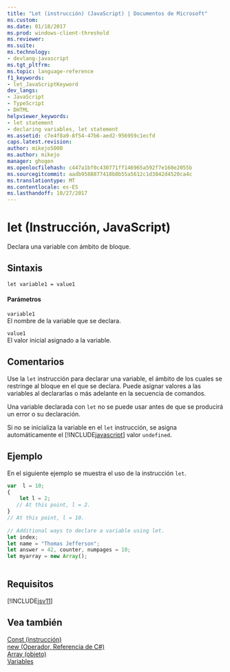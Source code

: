 ```yaml
---
title: "Let (instrucción) (JavaScript) | Documentos de Microsoft"
ms.custom: 
ms.date: 01/18/2017
ms.prod: windows-client-threshold
ms.reviewer: 
ms.suite: 
ms.technology:
- devlang-javascript
ms.tgt_pltfrm: 
ms.topic: language-reference
f1_keywords:
- let_JavaScriptKeyword
dev_langs:
- JavaScript
- TypeScript
- DHTML
helpviewer_keywords:
- let statement
- declaring variables, let statement
ms.assetid: c7e4f8a9-8f54-47b6-aed2-956959c1ecfd
caps.latest.revision: 
author: mikejo5000
ms.author: mikejo
manager: ghogen
ms.openlocfilehash: c447a1bf0c430771ff146965a592f7e160e2055b
ms.sourcegitcommit: aadb9588877418b8b55a5612c1d3842d4520ca4c
ms.translationtype: MT
ms.contentlocale: es-ES
ms.lasthandoff: 10/27/2017
---
```

# <a name="let-statement-javascript"></a>let (Instrucción, JavaScript)
Declara una variable con ámbito de bloque.  
  
## <a name="syntax"></a>Sintaxis  
  
```  
let variable1 = value1  
```  
  
#### <a name="parameters"></a>Parámetros  
 `variable1`  
 El nombre de la variable que se declara.  
  
 `value1`  
 El valor inicial asignado a la variable.  
  
## <a name="remarks"></a>Comentarios  
 Use la `let` instrucción para declarar una variable, el ámbito de los cuales se restringe al bloque en el que se declara. Puede asignar valores a las variables al declararlas o más adelante en la secuencia de comandos.  
  
 Una variable declarada con `let` no se puede usar antes de que se producirá un error o su declaración.  
  
 Si no se inicializa la variable en el `let` instrucción, se asigna automáticamente el [!INCLUDE[javascript](../../javascript/includes/javascript-md.md)] valor `undefined`.  
  
## <a name="example"></a>Ejemplo  
 En el siguiente ejemplo se muestra el uso de la instrucción `let`.  
  
```JavaScript  
var  l = 10;  
{  
    let l = 2;  
   // At this point, l = 2.  
}  
// At this point, l = 10.  
  
// Additional ways to declare a variable using let.  
let index;  
let name = "Thomas Jefferson";  
let answer = 42, counter, numpages = 10;  
let myarray = new Array();  
  
```  
  
## <a name="requirements"></a>Requisitos  
 [!INCLUDE[jsv11](../../javascript/reference/includes/jsv11-md.md)]  
  
## <a name="see-also"></a>Vea también  
 [Const (instrucción)](../../javascript/reference/const-statement-javascript.md)   
 [new (Operador, Referencia de C#)](../../javascript/reference/new-operator-decrementjavascript.md)   
 [Array (objeto)](../../javascript/reference/array-object-javascript.md)   
 [Variables](../../javascript/variables-javascript.md)